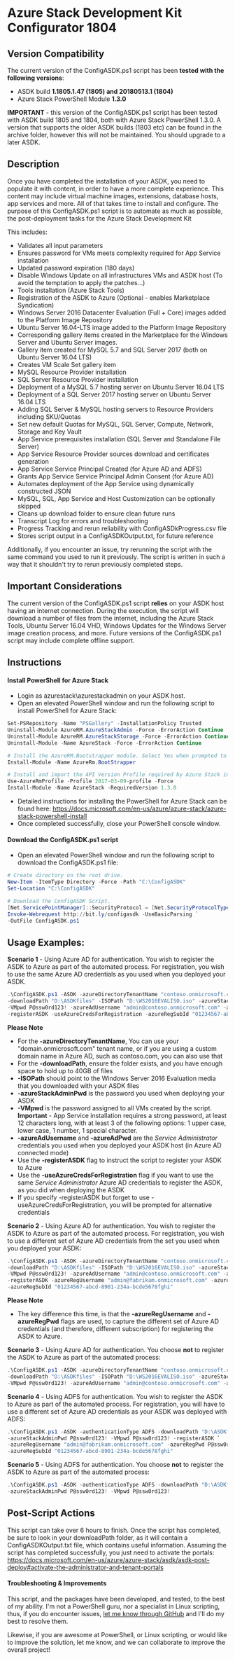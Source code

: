 Azure Stack Development Kit Configurator 1804
==============

Version Compatibility
-----------
The current version of the ConfigASDK.ps1 script has been **tested with the following versions**:
* ASDK build **1.1805.1.47 (1805) and 20180513.1 (1804)**
* Azure Stack PowerShell Module **1.3.0**

**IMPORTANT** - this version of the ConfigASDK.ps1 script has been tested with ASDK build 1805 and 1804, both with Azure Stack PowerShell 1.3.0. A version that supports the older ASDK builds (1803 etc) can be found in the archive folder, however this will not be maintained. You should upgrade to a later ASDK.

Description
-----------
Once you have completed the installation of your ASDK, you need to populate it with content, in order to have a more complete experience. This content may include
virtual machine images, extensions, database hosts, app services and more. All of that takes time to install and configure.
The purpose of this ConfigASDK.ps1 script is to automate as much as possible, the post-deployment tasks for the Azure Stack Development Kit

This includes:
* Validates all input parameters
* Ensures password for VMs meets complexity required for App Service installation
* Updated password expiration (180 days)
* Disable Windows Update on all infrastructures VMs and ASDK host (To avoid the temptation to apply the patches...)
* Tools installation (Azure Stack Tools)
* Registration of the ASDK to Azure (Optional - enables Marketplace Syndication)
* Windows Server 2016 Datacenter Evaluation (Full + Core) images added to the Platform Image Repository
* Ubuntu Server 16.04-LTS image added to the Platform Image Repository
* Corresponding gallery items created in the Marketplace for the Windows Server and Ubuntu Server images.
* Gallery item created for MySQL 5.7 and SQL Server 2017 (both on Ubuntu Server 16.04 LTS)
* Creates VM Scale Set gallery item
* MySQL Resource Provider installation
* SQL Server Resource Provider installation
* Deployment of a MySQL 5.7 hosting server on Ubuntu Server 16.04 LTS
* Deployment of a SQL Server 2017 hosting server on Ubuntu Server 16.04 LTS
* Adding SQL Server & MySQL hosting servers to Resource Providers including SKU/Quotas
* Set new default Quotas for MySQL, SQL Server, Compute, Network, Storage and Key Vault
* App Service prerequisites installation (SQL Server and Standalone File Server)
* App Service Resource Provider sources download and certificates generation
* App Service Service Principal Created (for Azure AD and ADFS)
* Grants App Service Service Principal Admin Consent (for Azure AD)
* Automates deployment of the App Service using dynamically constructed JSON
* MySQL, SQL, App Service and Host Customization can be optionally skipped
* Cleans up download folder to ensure clean future runs
* Transcript Log for errors and troubleshooting
* Progress Tracking and rerun reliability with ConfigASDkProgress.csv file
* Stores script output in a ConfigASDKOutput.txt, for future reference

Additionally, if you encounter an issue, try rerunning the script with the same command you used to run it previously.  The script is written in such a way that it shouldn't try to rerun previously completed steps.

Important Considerations
------------
The current version of the ConfigASDK.ps1 script **relies** on your ASDK host having an internet connection. During the execution, the script will download a number of files from the internet, including the Azure Stack Tools, Ubuntu Server 16.04 VHD, Windows Updates for the Windows Server image creation process, and more. Future versions of the ConfigASDK.ps1 script may include complete offline support.

Instructions
------------
#### Install PowerShell for Azure Stack ####

* Login as azurestack\azurestackadmin on your ASDK host.
* Open an elevated PowerShell window and run the following script to install PowerShell for Azure Stack:

```PowerShell
Set-PSRepository -Name "PSGallery" -InstallationPolicy Trusted
Uninstall-Module AzureRM.AzureStackAdmin -Force -ErrorAction Continue
Uninstall-Module AzureRM.AzureStackStorage -Force -ErrorAction Continue
Uninstall-Module -Name AzureStack -Force -ErrorAction Continue

# Install the AzureRM.Bootstrapper module. Select Yes when prompted to install NuGet.
Install-Module -Name AzureRm.BootStrapper

# Install and import the API Version Profile required by Azure Stack into the current PowerShell session.
Use-AzureRmProfile -Profile 2017-03-09-profile -Force
Install-Module -Name AzureStack -RequiredVersion 1.3.0
```

* Detailed instructions for installing the PowerShell for Azure Stack can be found here: <https://docs.microsoft.com/en-us/azure/azure-stack/azure-stack-powershell-install>
* Once completed successfully, close your PowerShell console window.

#### Download the ConfigASDK.ps1 script ####

* Open an elevated PowerShell window and run the following script to download the ConfigASDK.ps1 file:

```PowerShell
# Create directory on the root drive.
New-Item -ItemType Directory -Force -Path "C:\ConfigASDK"
Set-Location "C:\ConfigASDK"

# Download the ConfigASDK Script.
[Net.ServicePointManager]::SecurityProtocol = [Net.SecurityProtocolType]::Tls12
Invoke-Webrequest http://bit.ly/configasdk -UseBasicParsing `
-OutFile ConfigASDK.ps1
```

Usage Examples:
-------------

**Scenario 1** - Using Azure AD for authentication. You wish to register the ASDK to Azure as part of the automated process. For registration, you wish to use the same Azure AD credentials
as you used when you deployed your ASDK.

```PowerShell
.\ConfigASDK.ps1 -ASDK -azureDirectoryTenantName "contoso.onmicrosoft.com" -authenticationType AzureAD `
-downloadPath "D:\ASDKfiles" -ISOPath "D:\WS2016EVALISO.iso" -azureStackAdminPwd P@ssw0rd123! `
-VMpwd P@ssw0rd123! -azureAdUsername "admin@contoso.onmicrosoft.com" -azureAdPwd P@ssw0rd123! `
-registerASDK -useAzureCredsForRegistration -azureRegSubId "01234567-abcd-8901-234a-bcde5678fghi"
```

**Please Note**
* For the **-azureDirectoryTenantName**, You can use your "domain.onmicrosoft.com" tenant name, or if you are using a custom domain name in Azure AD, such as contoso.com, you can also use that
* For the **-downloadPath**, ensure the folder exists, and you have enough space to hold up to 40GB of files
* **-ISOPath** should point to the Windows Server 2016 Evaluation media that you downloaded with your ASDK files
* **-azureStackAdminPwd** is the password you used when deploying your ASDK
* **-VMpwd** is the password assigned to all VMs created by the script. **Important** - App Service installation requires a strong password, at least 12 characters long, with at least 3 of the following options: 1 upper case, lower case, 1 number, 1 special character.
* **-azureAdUsername** and **-azureAdPwd** are the *Service Administrator* credentials you used when you deployed your ASDK host (in Azure AD connected mode)
* Use the **-registerASDK** flag to instruct the script to register your ASDK to Azure
* Use the **-useAzureCredsForRegistration** flag if you want to use the same *Service Administrator* Azure AD credentials to register the ASDK, as you did when deploying the ASDK
* If you specify -registerASDK but forget to use -useAzureCredsForRegistration, you will be prompted for alternative credentials

**Scenario 2** - Using Azure AD for authentication. You wish to register the ASDK to Azure as part of the automated process. For registration, you wish to use a different set of Azure AD credentials from the set you used when you deployed your ASDK:

```PowerShell
.\ConfigASDK.ps1 -ASDK -azureDirectoryTenantName "contoso.onmicrosoft.com" -authenticationType AzureAD `
-downloadPath "D:\ASDKfiles" -ISOPath "D:\WS2016EVALISO.iso" -azureStackAdminPwd P@ssw0rd123! `
-VMpwd P@ssw0rd123! -azureAdUsername "admin@contoso.onmicrosoft.com" -azureAdPwd P@ssw0rd123! `
-registerASDK -azureRegUsername "admin@fabrikam.onmicrosoft.com" -azureRegPwd P@ssw0rd123! `
-azureRegSubId "01234567-abcd-8901-234a-bcde5678fghi"
```

**Please Note**
* The key difference this time, is that the **-azureRegUsername** and **-azureRegPwd** flags are used, to capture the different set of Azure AD credentials (and therefore, different subscription) for registering the ASDK to Azure.

**Scenario 3** - Using Azure AD for authentication. You choose **not** to register the ASDK to Azure as part of the automated process:

```PowerShell
.\ConfigASDK.ps1 -ASDK -azureDirectoryTenantName "contoso.onmicrosoft.com" -authenticationType AzureAD `
-downloadPath "D:\ASDKfiles" -ISOPath "D:\WS2016EVALISO.iso" -azureStackAdminPwd P@ssw0rd123! `
-VMpwd P@ssw0rd123! -azureAdUsername "admin@contoso.onmicrosoft.com" -azureAdPwd P@ssw0rd123!
```


**Scenario 4** - Using ADFS for authentication. You wish to register the ASDK to Azure as part of the automated process. For registration, you will have to use a different set of Azure AD credentials as your ASDK was deployed with ADFS:

```PowerShell
.\ConfigASDK.ps1 -ASDK -authenticationType ADFS -downloadPath "D:\ASDKfiles" -ISOPath "D:\WS2016EVALISO.iso" `
-azureStackAdminPwd P@ssw0rd123! -VMpwd P@ssw0rd123! -registerASDK `
-azureRegUsername "admin@fabrikam.onmicrosoft.com" -azureRegPwd P@ssw0rd123! `
-azureRegSubId "01234567-abcd-8901-234a-bcde5678fghi"
```


**Scenario 5** - Using ADFS for authentication. You choose **not** to register the ASDK to Azure as part of the automated process:

```PowerShell
.\ConfigASDK.ps1 -ASDK -authenticationType ADFS -downloadPath "D:\ASDKfiles" -ISOPath "D:\WS2016EVALISO.iso" `
-azureStackAdminPwd P@ssw0rd123! -VMpwd P@ssw0rd123!
```


Post-Script Actions
-------------------
This script can take over 6 hours to finish.
Once the script has completed, be sure to look in your downloadPath folder, as it will contain a ConfigASDKOutput.txt file, which contains useful information.
Assuming the script has completed successfully, you just need to activate the portals: <https://docs.microsoft.com/en-us/azure/azure-stack/asdk/asdk-post-deploy#activate-the-administrator-and-tenant-portals>

#### Troubleshooting & Improvements
This script, and the packages have been developed, and tested, to the best of my ability.  I'm not a PowerShell guru, nor a specialist in Linux scripting, thus, if you do encounter issues, [let me know through GitHub](<../../issues>) and I'll do my best to resolve them.

Likewise, if you are awesome at PowerShell, or Linux scripting, or would like to improve the solution, let me know, and we can collaborate to improve the overall project!